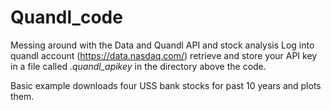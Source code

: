 # Quandl_code
Messing around with the Data and Quandl API and stock analysis
Log into quandl account (https://data.nasdaq.com/) retrieve and store your API key in a file called _.quandl_apikey_ in the directory above the code.

Basic example downloads four USS bank stocks for past 10 years and plots them.
